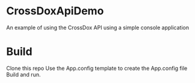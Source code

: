 # CrossDoxApiDemo
An example of using the CrossDox API using a simple console application

# Build
Clone this repo
Use the App.config template to create the App.config file
Build and run.
